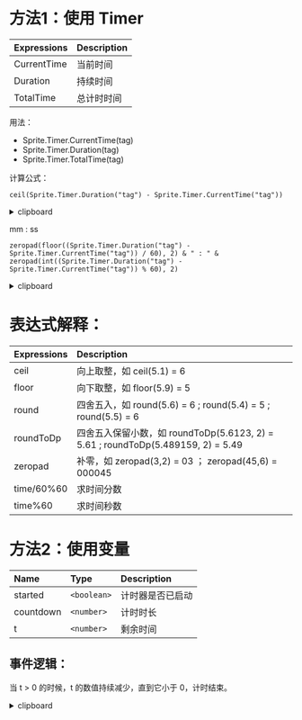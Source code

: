 
# 方法1：使用 Timer 

| Expressions    | Description      |
| :------------- | :--------------- |
| CurrentTime    | 当前时间          |
| Duration       | 持续时间          |
| TotalTime      | 总计时时间        |

用法：    
- Sprite.Timer.CurrentTime(tag)
- Sprite.Timer.Duration(tag)
- Sprite.Timer.TotalTime(tag)

计算公式：  
``` 
ceil(Sprite.Timer.Duration("tag") - Sprite.Timer.CurrentTime("tag"))
```
  
<details><summary>clipboard</summary>

似乎可以直接复制这段东西，然后到事件表里面粘贴。  
但你需要提前创建好 Text, Sprite， Sprite 需要添加 Timer 的 behavior  
  
```
{"is-c3-clipboard-data":true,"type":"events","items":[{"eventType":"block","conditions":[{"id":"on-start-of-layout","objectClass":"System"}],"actions":[{"id":"start-timer","objectClass":"Sprite","behaviorType":"Timer","parameters":{"duration":"5.0","type":"once","tag":"\"end\""}}]},{"eventType":"block","conditions":[{"id":"is-timer-running","objectClass":"Sprite","behaviorType":"Timer","parameters":{"tag":"\"end\""}}],"actions":[{"id":"set-text","objectClass":"Text","parameters":{"text":"ceil(Sprite.Timer.Duration(\"end\") - Sprite.Timer.CurrentTime(\"end\"))"}}]},{"eventType":"block","conditions":[{"id":"on-timer","objectClass":"Sprite","behaviorType":"Timer","parameters":{"tag":"\"end\""}}],"actions":[{"id":"set-text","objectClass":"Text","parameters":{"text":"\"\""}}]}]}
```
</details>

mm : ss
```
zeropad(floor((Sprite.Timer.Duration("tag") - Sprite.Timer.CurrentTime("tag")) / 60), 2) & " : " & zeropad(int((Sprite.Timer.Duration("tag") - Sprite.Timer.CurrentTime("tag")) % 60), 2) 
```

<details><summary>clipboard</summary>
```
{"is-c3-clipboard-data":true,"type":"events","items":[{"eventType":"block","conditions":[{"id":"on-start-of-layout","objectClass":"System"}],"actions":[{"id":"start-timer","objectClass":"Sprite","behaviorType":"Timer","parameters":{"duration":"5.0","type":"once","tag":"\"end\""}}]},{"eventType":"block","conditions":[{"id":"is-timer-running","objectClass":"Sprite","behaviorType":"Timer","parameters":{"tag":"\"end\""}}],"actions":[{"id":"set-text","objectClass":"Text","parameters":{"text":"zeropad(floor((Sprite.Timer.Duration(\"end\") - Sprite.Timer.CurrentTime(\"end\")) / 60), 2) & \" : \" & zeropad(int((Sprite.Timer.Duration(\"end\") - Sprite.Timer.CurrentTime(\"end\")) % 60), 2) \r\n"}}]},{"eventType":"block","conditions":[{"id":"on-timer","objectClass":"Sprite","behaviorType":"Timer","parameters":{"tag":"\"end\""}}],"actions":[{"id":"set-text","objectClass":"Text","parameters":{"text":"\"\""}}]}]}
```
</details>



# 表达式解释：

| Expressions    | Description                        |
| :------------- | :--------------------------------- |
| ceil           | 向上取整，如 ceil(5.1) = 6          |
| floor          | 向下取整，如 floor(5.9) = 5         |
| round          | 四舍五入，如 round(5.6) = 6  ;  round(5.4) = 5   ;   round(5.5) = 6   |
| roundToDp      | 四舍五入保留小数，如 roundToDp(5.6123, 2) = 5.61  ;  roundToDp(5.489159, 2) = 5.49  |
| zeropad        | 补零，如 zeropad(3,2) = 03   ； zeropad(45,6) = 000045    |
| time/60%60     | 求时间分数     |
| time%60        | 求时间秒数     |






# 方法2：使用变量

|  Name          | Type          |  Description       |
| :------------- | :------------ | :----------------- |
|  started       | `<boolean>`   | 计时器是否已启动     |
|  countdown     | `<number>`    | 计时时长            |
|  t             | `<number>`    | 剩余时间            |

## 事件逻辑：  
当 t > 0 的时候，t 的数值持续减少，直到它小于 0，计时结束。  


<details><summary>clipboard</summary>

似乎可以直接复制这段东西，然后到事件表里面粘贴。  
但你需要提前创建好 Text

```
{"is-c3-clipboard-data":true,"type":"events","items":[{"eventType":"variable","name":"timer_started","type":"boolean","initialValue":"false","comment":"","isStatic":false,"isConstant":false},{"eventType":"variable","name":"timer_countdown","type":"number","initialValue":"0","comment":"","isStatic":false,"isConstant":false},{"eventType":"variable","name":"t","type":"number","initialValue":"0","comment":"","isStatic":false,"isConstant":false},{"eventType":"block","conditions":[{"id":"on-start-of-layout","objectClass":"System"}],"actions":[{"id":"set-eventvar-value","objectClass":"System","parameters":{"variable":"timer_countdown","value":"10"}},{"id":"set-eventvar-value","objectClass":"System","parameters":{"variable":"t","value":"timer_countdown + 1"}},{"id":"set-boolean-eventvar","objectClass":"System","parameters":{"variable":"timer_started","value":"true"}}]},{"eventType":"block","conditions":[{"id":"compare-boolean-eventvar","objectClass":"System","parameters":{"variable":"timer_started"}}],"actions":[],"children":[{"eventType":"block","conditions":[{"id":"every-x-seconds","objectClass":"System","parameters":{"interval-seconds":"dt"}}],"actions":[],"children":[{"eventType":"block","conditions":[{"id":"compare-eventvar","objectClass":"System","parameters":{"variable":"t","comparison":4,"value":"0"}}],"actions":[{"id":"set-text","objectClass":"Text","disabled":true,"parameters":{"text":"ceil(t)"}},{"id":"set-text","objectClass":"Text","parameters":{"text":"zeropad(floor(t/60%60), 2) & \":\" & zeropad(floor(t%60), 2)\r\n"}},{"id":"set-eventvar-value","objectClass":"System","parameters":{"variable":"t","value":"max(0, t - dt)"}}]},{"eventType":"block","conditions":[{"id":"else","objectClass":"System"}],"actions":[{"id":"wait","objectClass":"System","parameters":{"seconds":"dt"}},{"id":"set-text","objectClass":"Text","parameters":{"text":"\"\""}},{"id":"set-boolean-eventvar","objectClass":"System","parameters":{"variable":"timer_started","value":"false"}}]}]}]}]}
```
</details>
